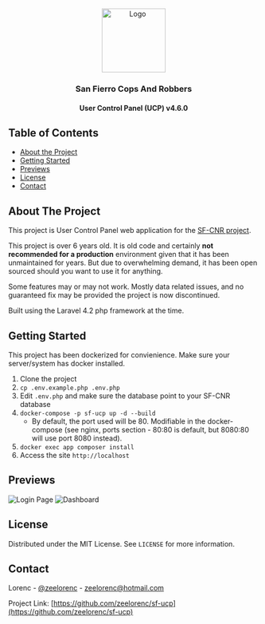 
<!-- PROJECT LOGO -->
<br />
<p align="center">
  <a href="https://sfcnr.com">
    <img src="https://i.imgur.com/Yzq9JiT.png" alt="Logo" width="128" height="128">
  </a>

  <h3 align="center">San Fierro Cops And Robbers</h3>
  <h4 align="center">User Control Panel (UCP) v4.6.0</h4>

</p>

<!-- TABLE OF CONTENTS -->
## Table of Contents

* [About the Project](#about-the-project)
* [Getting Started](#getting-started)
* [Previews](#previews)
* [License](#license)
* [Contact](#contact)

<!-- ABOUT THE PROJECT -->
## About The Project

This project is User Control Panel web application for the [SF-CNR project](https://github.com/zeelorenc/sf-cnr).

This project is over 6 years old. It is old code and certainly **not recommended for a production** environment given that it has been unmaintained for years. But due to overwhelming demand, it has been open sourced should you want to use it for anything.

Some features may or may not work. Mostly data related issues, and no guaranteed fix may be provided the project is now discontinued.

Built using the Laravel 4.2 php framework at the time.

<!-- GETTING STARTED -->
## Getting Started

This project has been dockerized for convienience. Make sure your server/system has docker installed.

1. Clone the project
2. `cp .env.example.php .env.php`
3. Edit `.env.php` and make sure the database point to your SF-CNR database
4. `docker-compose -p sf-ucp up -d --build`
	* By default, the port used will be 80. Modifiable in the docker-compose (see nginx, ports section - 80:80 is default, but 8080:80 will use port 8080 instead).
5. `docker exec app composer install`
6. Access the site `http://localhost`

<!-- PREVIEWS EXAMPLES -->
## Previews
![Login Page](https://i.imgur.com/Y8i89Uy.png)
![Dashboard](https://i.imgur.com/oWJHsac.png)

<!-- LICENSE -->
## License

Distributed under the MIT License. See `LICENSE` for more information.

<!-- CONTACT -->
## Contact

Lorenc - [@zeelorenc](https://twitter.com/zeelorenc) - zeelorenc@hotmail.com

Project Link: [https://github.com/zeelorenc/sf-ucp](https://github.com/zeelorenc/sf-ucp)
